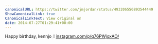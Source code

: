 ```yaml
---
canonicalURL: https://twitter.com/jmjordan/status/493206556893544449
ShowCanonicalLink: true
CanonicalLinkText: View original on
date: 2014-07-27T01:29:41+00:00
---
```

Happy birthday, kennjo_! [instagram.com/p/q76PWjoxAO/](http://instagram.com/p/q76PWjoxAO/)
